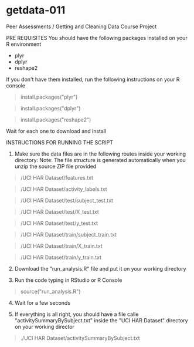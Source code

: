 # getdata-011
Peer Assessments / Getting and Cleaning Data Course Project

PRE REQUISITES
You should have the following packages installed on your R environment
- plyr
- dplyr
- reshape2

If you don't have them installed, run the following instructions on your R console
> install.packages("plyr")

> install.packages("dplyr")

> install.packages("reshape2")

Wait for each one to download and install

INSTRUCTIONS FOR RUNNING THE SCRIPT
1) Make sure the data files are in the following routes inside your working directory:
Note: The file structure is generated automatically when you unzip the source ZIP file provided
> /UCI HAR Dataset/features.txt

> /UCI HAR Dataset/activity_labels.txt

> /UCI HAR Dataset/test/subject_test.txt

> /UCI HAR Dataset/test/X_test.txt

> /UCI HAR Dataset/test/y_test.txt

> /UCI HAR Dataset/train/subject_train.txt

> /UCI HAR Dataset/train/X_train.txt

> /UCI HAR Dataset/train/y_train.txt

2) Download the "run_analysis.R" file and put it on your working directory

3) Run the code typing in RStudio or R Console
> source("run_analysis.R")

4) Wait for a few seconds

5) If everything is all right, you should have a file calle "activitySummaryBySubject.txt" inside the "UCI HAR Dataset" directory on your working director
> ./UCI HAR Dataset/activitySummaryBySubject.txt
